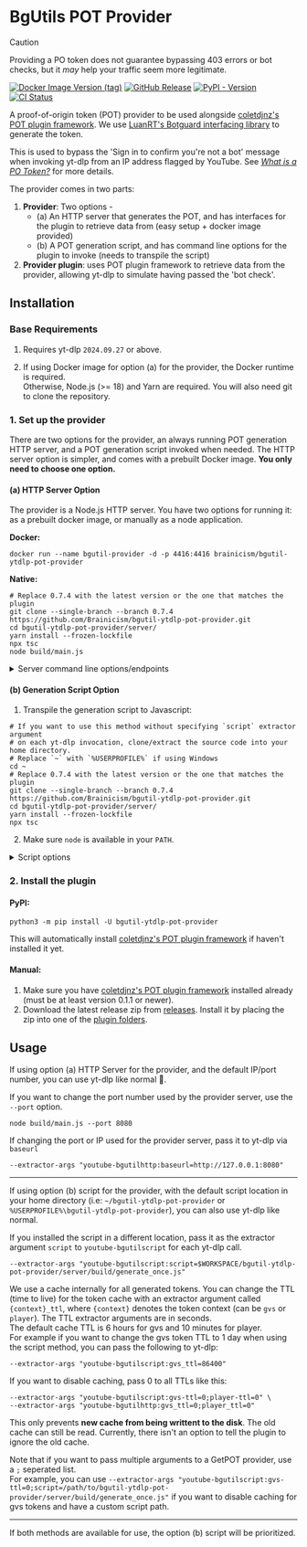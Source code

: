 # BgUtils POT Provider

> [!CAUTION]
> Providing a PO token does not guarantee bypassing 403 errors or bot checks, but it _may_ help your traffic seem more legitimate.

[![Docker Image Version (tag)](https://img.shields.io/docker/v/brainicism/bgutil-ytdlp-pot-provider/latest?style=for-the-badge&label=docker)](https://hub.docker.com/r/brainicism/bgutil-ytdlp-pot-provider)
[![GitHub Release](https://img.shields.io/github/v/release/Brainicism/bgutil-ytdlp-pot-provider?style=for-the-badge)](https://github.com/Brainicism/bgutil-ytdlp-pot-provider/releases)
[![PyPI - Version](https://img.shields.io/pypi/v/bgutil-ytdlp-pot-provider?style=for-the-badge)](https://pypi.org/project/bgutil-ytdlp-pot-provider/)
[![CI Status](https://img.shields.io/github/actions/workflow/status/Brainicism/bgutil-ytdlp-pot-provider/test.yml?branch=master&label=Tests&style=for-the-badge)](https://github.com/Brainicism/bgutil-ytdlp-pot-provider/actions/workflows/test.yml)

A proof-of-origin token (POT) provider to be used alongside [coletdjnz's POT plugin framework](https://github.com/coletdjnz/yt-dlp-get-pot). We use [LuanRT's Botguard interfacing library](https://github.com/LuanRT/BgUtils) to generate the token.

This is used to bypass the 'Sign in to confirm you're not a bot' message when invoking yt-dlp from an IP address flagged by YouTube. See _[What is a PO Token?](https://github.com/yt-dlp/yt-dlp/wiki/Extractors#po-token-guide)_ for more details.

The provider comes in two parts:

1. **Provider**: Two options -
   - (a) An HTTP server that generates the POT, and has interfaces for the plugin to retrieve data from (easy setup + docker image provided)
   - (b) A POT generation script, and has command line options for the plugin to invoke (needs to transpile the script)
2. **Provider plugin**: uses POT plugin framework to retrieve data from the provider, allowing yt-dlp to simulate having passed the 'bot check'.

## Installation

### Base Requirements

1. Requires yt-dlp `2024.09.27` or above.

2. If using Docker image for option (a) for the provider, the Docker runtime is required.  
   Otherwise, Node.js (>= 18) and Yarn are required. You will also need git to clone the repository.

### 1. Set up the provider

There are two options for the provider, an always running POT generation HTTP server, and a POT generation script invoked when needed. The HTTP server option is simpler, and comes with a prebuilt Docker image. **You only need to choose one option.**

#### (a) HTTP Server Option

The provider is a Node.js HTTP server. You have two options for running it: as a prebuilt docker image, or manually as a node application.

**Docker:**

```shell
docker run --name bgutil-provider -d -p 4416:4416 brainicism/bgutil-ytdlp-pot-provider
```

**Native:**

```shell
# Replace 0.7.4 with the latest version or the one that matches the plugin
git clone --single-branch --branch 0.7.4 https://github.com/Brainicism/bgutil-ytdlp-pot-provider.git
cd bgutil-ytdlp-pot-provider/server/
yarn install --frozen-lockfile
npx tsc
node build/main.js
```

<details>
  <summary>Server command line options/endpoints</summary>

**Options**
- `-p, --port <PORT>`: The port on which the server listens.
- `--verbose`: Use verbose logging

**Endpoints**

- **POST /get_pot**: Generate a new POT.
  - The request data should be a JSON including:
    - `visitor_data`: Content binding (optional, a new unauthenticated visitor data will be generated if not passed).
    - `proxy`: A string indicating the proxy to use for the requests (optional).
  - Returns a JSON:
    - `po_token`: The POT.
    - `visit_identifier`: The passed or generated content binding.
- **GET /ping**: Ping the server. The response includes:
  - `logging`: Logging verbosity(`normal` or `verbose`).
  - `server_uptime`: Uptime of the server process in seconds.
  - `version`: Current server version.

</details>

#### (b) Generation Script Option

1. Transpile the generation script to Javascript:

```shell
# If you want to use this method without specifying `script` extractor argument
# on each yt-dlp invocation, clone/extract the source code into your home directory.
# Replace `~` with `%USERPROFILE%` if using Windows
cd ~
# Replace 0.7.4 with the latest version or the one that matches the plugin
git clone --single-branch --branch 0.7.4 https://github.com/Brainicism/bgutil-ytdlp-pot-provider.git
cd bgutil-ytdlp-pot-provider/server/
yarn install --frozen-lockfile
npx tsc
```

2. Make sure `node` is available in your `PATH`.

<details>
  <summary>Script options</summary>

- `-v, --visitor-data <visitordata>`: The content binding, optional. If no content binding is passed, a new unauthenticated visitor data will be generated.
- `-p, --proxy <proxy-all>`: The proxy to use for the requests, optional.
- `--version`: Print the script version and exit
- `--verbose`: Use verbose logging

</details>

### 2. Install the plugin

#### PyPI:

```shell
python3 -m pip install -U bgutil-ytdlp-pot-provider
```

This will automatically install [coletdjnz's POT plugin framework](https://github.com/coletdjnz/yt-dlp-get-pot) if haven't installed it yet.

#### Manual:

1. Make sure you have [coletdjnz's POT plugin framework](https://github.com/coletdjnz/yt-dlp-get-pot) installed already (must be at least version 0.1.1 or newer).
2. Download the latest release zip from [releases](https://github.com/Brainicism/bgutil-ytdlp-pot-provider/releases). Install it by placing the zip into one of the [plugin folders](https://github.com/yt-dlp/yt-dlp#installing-plugins).

## Usage

If using option (a) HTTP Server for the provider, and the default IP/port number, you can use yt-dlp like normal 🙂.

If you want to change the port number used by the provider server, use the `--port` option.

```shell
node build/main.js --port 8080
```

If changing the port or IP used for the provider server, pass it to yt-dlp via `baseurl`

```shell
--extractor-args "youtube-bgutilhttp:baseurl=http://127.0.0.1:8080"
```

---

If using option (b) script for the provider, with the default script location in your home directory (i.e: `~/bgutil-ytdlp-pot-provider` or `%USERPROFILE%\bgutil-ytdlp-pot-provider`), you can also use yt-dlp like normal.

If you installed the script in a different location, pass it as the extractor argument `script` to `youtube-bgutilscript` for each yt-dlp call.

```shell
--extractor-args "youtube-bgutilscript:script=$WORKSPACE/bgutil-ytdlp-pot-provider/server/build/generate_once.js"
```

We use a cache internally for all generated tokens. You can change the TTL (time to live) for the token cache with an extractor argument called `{context}_ttl`, where `{context}` denotes the token context (can be `gvs` or `player`). The TTL extractor arguments are in seconds.  
The default cache TTL is 6 hours for gvs and 10 minutes for player.  
For example if you want to change the gvs token TTL to 1 day when using the script method, you can pass the following to yt-dlp:  
```shell
--extractor-args "youtube-bgutilscript:gvs_ttl=86400"
```

If you want to disable caching, pass 0 to all TTLs like this:
```shell
--extractor-args "youtube-bgutilscript:gvs-ttl=0;player-ttl=0" \
--extractor-args "youtube-bgutilhttp:gvs_ttl=0;player_ttl=0"
```
This only prevents **new cache from being writtent to the disk**. The old cache can still be read. Currently, there isn't an option to tell the plugin to ignore the old cache.

Note that if you want to pass multiple arguments to a GetPOT provider, use a `;` seperated list.  
For example, you can use `--extractor-args "youtube-bgutilscript:gvs-ttl=0;script=/path/to/bgutil-ytdlp-pot-provider/server/build/generate_once.js"` if you want to disable caching for gvs tokens and have a custom script path.

---

If both methods are available for use, the option (b) script will be prioritized.
